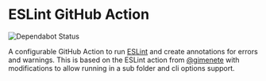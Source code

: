# ESLint GitHub Action

![Dependabot Status](https://api.dependabot.com/badges/status?host=github&repo=xt0rted/eslint-action)

A configurable GitHub Action to run [ESLint](https://eslint.org/) and create annotations for errors and warnings.
This is based on the ESLint action from [@gimenete](https://github.com/gimenete/eslint-action) with modifications to allow running in a sub folder and cli options support.
